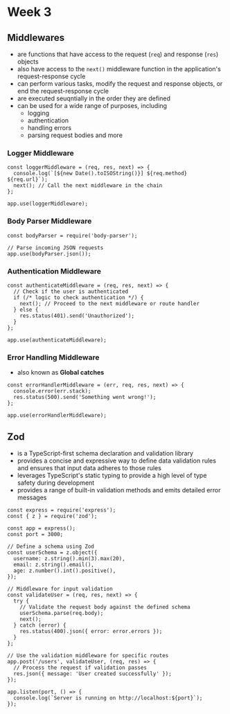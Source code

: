 # Week 3

## Middlewares

-   are functions that have access to the request (`req`) and response (`res`) objects
-   also have access to the `next()` middleware function in the application's request-response cycle
-   can perform various tasks, modify the request and response objects, or end the request-response cycle
-   are executed seuqntially in the order they are defined
-   can be used for a wide range of purposes, including
    -   logging
    -   authentication
    -   handling errors
    -   parsing request bodies and more

### Logger Middleware

```
const loggerMiddleware = (req, res, next) => {
  console.log(`[${new Date().toISOString()}] ${req.method} ${req.url}`);
  next(); // Call the next middleware in the chain
};

app.use(loggerMiddleware);

```

### Body Parser Middleware

```
const bodyParser = require('body-parser');

// Parse incoming JSON requests
app.use(bodyParser.json());

```

### Authentication Middleware

```
const authenticateMiddleware = (req, res, next) => {
  // Check if the user is authenticated
  if (/* logic to check authentication */) {
    next(); // Proceed to the next middleware or route handler
  } else {
    res.status(401).send('Unauthorized');
  }
};

app.use(authenticateMiddleware);

```

### Error Handling Middleware

-   also known as **Global catches**

```
const errorHandlerMiddleware = (err, req, res, next) => {
  console.error(err.stack);
  res.status(500).send('Something went wrong!');
};

app.use(errorHandlerMiddleware);

```

## Zod

-   is a TypeScript-first schema declaration and validation library
-   provides a concise and expressive way to define data validation rules and ensures that input data adheres to those rules
-   leverages TypeScript's static typing to provide a high level of type safety during development
-   provides a range of built-in validation methods and emits detailed error messages

```
const express = require('express');
const { z } = require('zod');

const app = express();
const port = 3000;

// Define a schema using Zod
const userSchema = z.object({
  username: z.string().min(3).max(20),
  email: z.string().email(),
  age: z.number().int().positive(),
});

// Middleware for input validation
const validateUser = (req, res, next) => {
  try {
    // Validate the request body against the defined schema
    userSchema.parse(req.body);
    next();
  } catch (error) {
    res.status(400).json({ error: error.errors });
  }
};

// Use the validation middleware for specific routes
app.post('/users', validateUser, (req, res) => {
  // Process the request if validation passes
  res.json({ message: 'User created successfully' });
});

app.listen(port, () => {
  console.log(`Server is running on http://localhost:${port}`);
});

```
